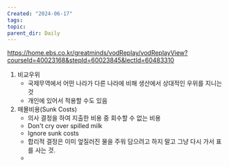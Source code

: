```yaml
---
Created: "2024-06-17"
tags: 
topic: 
parent_dir: Daily
---
```

https://home.ebs.co.kr/greatminds/vodReplay/vodReplayView?courseId=40023168&stepId=60023845&lectId=60483310
1. 비교우위
	- 국제무역에서 어떤 나라가 다른 나라에 비해 생산에서 상대적인 우위를 지니는 것
	- 개인에 있어서 적용할 수도 있음
2. 매몰비용(Sunk Costs)
	- 의사 결정을 하여 지출한 비용 중 회수할 수 없는 비용
	- Don't cry over spilled milk
	- Ignore sunk costs
	- 합리적 결정은 이미 엎질러진 물을 주워 담으려고 하지 말고 그냥 다시 가서 표를 사는 것. 
	- 